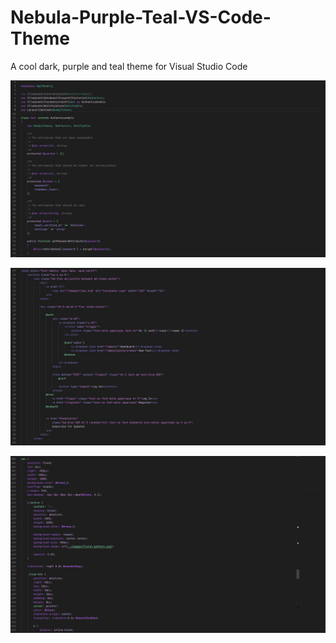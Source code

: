# Nebula-Purple-Teal-VS-Code-Theme
A cool dark, purple and teal theme for Visual Studio Code

![php screenshot](screenshot-php.jpg)

![php screenshot](screenshot-html.jpg)

![php screenshot](screenshot-scss.jpg)
